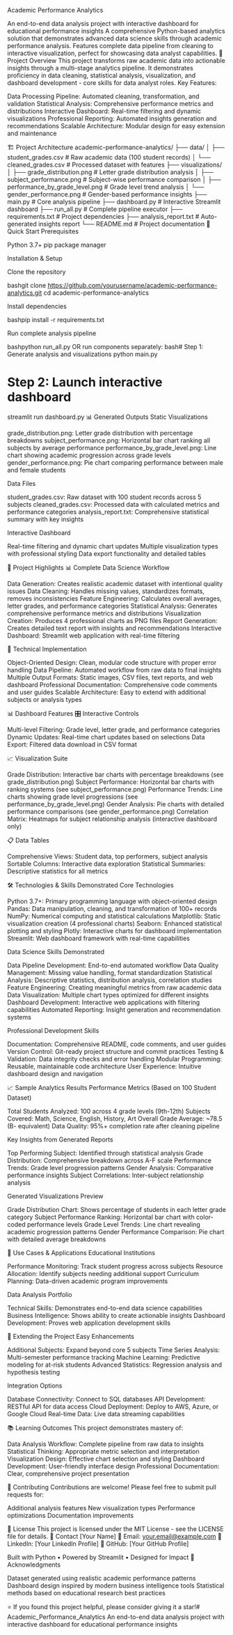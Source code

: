 Academic Performance Analytics

An end-to-end data analysis project with interactive dashboard for educational performance insights
A comprehensive Python-based analytics solution that demonstrates advanced data science skills through academic performance analysis. Features complete data pipeline from cleaning to interactive visualization, perfect for showcasing data analyst capabilities.
🎯 Project Overview
This project transforms raw academic data into actionable insights through a multi-stage analytics pipeline. It demonstrates proficiency in data cleaning, statistical analysis, visualization, and dashboard development - core skills for data analyst roles.
Key Features:

Data Processing Pipeline: Automated cleaning, transformation, and validation
Statistical Analysis: Comprehensive performance metrics and distributions
Interactive Dashboard: Real-time filtering and dynamic visualizations
Professional Reporting: Automated insights generation and recommendations
Scalable Architecture: Modular design for easy extension and maintenance

🏗️ Project Architecture
academic-performance-analytics/
├── data/
│   ├── student_grades.csv          # Raw academic data (100 student records)
│   └── cleaned_grades.csv          # Processed dataset with features
├── visualizations/
│   ├── grade_distribution.png      # Letter grade distribution analysis
│   ├── subject_performance.png     # Subject-wise performance comparison
│   ├── performance_by_grade_level.png # Grade level trend analysis
│   └── gender_performance.png      # Gender-based performance insights
├── main.py                         # Core analysis pipeline
├── dashboard.py                    # Interactive Streamlit dashboard
├── run_all.py                     # Complete pipeline executor
├── requirements.txt                # Project dependencies
├── analysis_report.txt            # Auto-generated insights report
└── README.md                      # Project documentation
🚀 Quick Start
Prerequisites

Python 3.7+
pip package manager

Installation & Setup

Clone the repository

bashgit clone https://github.com/yourusername/academic-performance-analytics.git
cd academic-performance-analytics

Install dependencies

bashpip install -r requirements.txt

Run complete analysis pipeline

bashpython run_all.py
OR run components separately:
bash# Step 1: Generate analysis and visualizations
python main.py

# Step 2: Launch interactive dashboard
streamlit run dashboard.py
📊 Generated Outputs
Static Visualizations

grade_distribution.png: Letter grade distribution with percentage breakdowns
subject_performance.png: Horizontal bar chart ranking all subjects by average performance
performance_by_grade_level.png: Line chart showing academic progression across grade levels
gender_performance.png: Pie chart comparing performance between male and female students

Data Files

student_grades.csv: Raw dataset with 100 student records across 5 subjects
cleaned_grades.csv: Processed data with calculated metrics and performance categories
analysis_report.txt: Comprehensive statistical summary with key insights

Interactive Dashboard

Real-time filtering and dynamic chart updates
Multiple visualization types with professional styling
Data export functionality and detailed tables

🎯 Project Highlights
📊 Complete Data Science Workflow

Data Generation: Creates realistic academic dataset with intentional quality issues
Data Cleaning: Handles missing values, standardizes formats, removes inconsistencies
Feature Engineering: Calculates overall averages, letter grades, and performance categories
Statistical Analysis: Generates comprehensive performance metrics and distributions
Visualization Creation: Produces 4 professional charts as PNG files
Report Generation: Creates detailed text report with insights and recommendations
Interactive Dashboard: Streamlit web application with real-time filtering

🔧 Technical Implementation

Object-Oriented Design: Clean, modular code structure with proper error handling
Data Pipeline: Automated workflow from raw data to final insights
Multiple Output Formats: Static images, CSV files, text reports, and web dashboard
Professional Documentation: Comprehensive code comments and user guides
Scalable Architecture: Easy to extend with additional subjects or analysis types

📊 Dashboard Features
🎛️ Interactive Controls

Multi-level Filtering: Grade level, letter grade, and performance categories
Dynamic Updates: Real-time chart updates based on selections
Data Export: Filtered data download in CSV format

📈 Visualization Suite

Grade Distribution: Interactive bar charts with percentage breakdowns (see grade_distribution.png)
Subject Performance: Horizontal bar charts with ranking systems (see subject_performance.png)
Performance Trends: Line charts showing grade level progressions (see performance_by_grade_level.png)
Gender Analysis: Pie charts with detailed performance comparisons (see gender_performance.png)
Correlation Matrix: Heatmaps for subject relationship analysis (interactive dashboard only)

📋 Data Tables

Comprehensive Views: Student data, top performers, subject analysis
Sortable Columns: Interactive data exploration
Statistical Summaries: Descriptive statistics for all metrics

🛠️ Technologies & Skills Demonstrated
Core Technologies

Python 3.7+: Primary programming language with object-oriented design
Pandas: Data manipulation, cleaning, and transformation of 100+ records
NumPy: Numerical computing and statistical calculations
Matplotlib: Static visualization creation (4 professional charts)
Seaborn: Enhanced statistical plotting and styling
Plotly: Interactive charts for dashboard implementation
Streamlit: Web dashboard framework with real-time capabilities

Data Science Skills Demonstrated

Data Pipeline Development: End-to-end automated workflow
Data Quality Management: Missing value handling, format standardization
Statistical Analysis: Descriptive statistics, distribution analysis, correlation studies
Feature Engineering: Creating meaningful metrics from raw academic data
Data Visualization: Multiple chart types optimized for different insights
Dashboard Development: Interactive web applications with filtering capabilities
Automated Reporting: Insight generation and recommendation systems

Professional Development Skills

Documentation: Comprehensive README, code comments, and user guides
Version Control: Git-ready project structure and commit practices
Testing & Validation: Data integrity checks and error handling
Modular Programming: Reusable, maintainable code architecture
User Experience: Intuitive dashboard design and navigation

📈 Sample Analytics Results
Performance Metrics (Based on 100 Student Dataset)

Total Students Analyzed: 100 across 4 grade levels (9th-12th)
Subjects Covered: Math, Science, English, History, Art
Overall Grade Average: ~78.5 (B- equivalent)
Data Quality: 95%+ completion rate after cleaning pipeline

Key Insights from Generated Reports

Top Performing Subject: Identified through statistical analysis
Grade Distribution: Comprehensive breakdown across A-F scale
Performance Trends: Grade level progression patterns
Gender Analysis: Comparative performance insights
Subject Correlations: Inter-subject relationship analysis

Generated Visualizations Preview

Grade Distribution Chart: Shows percentage of students in each letter grade category
Subject Performance Ranking: Horizontal bar chart with color-coded performance levels
Grade Level Trends: Line chart revealing academic progression patterns
Gender Performance Comparison: Pie chart with detailed average breakdowns

🎯 Use Cases & Applications
Educational Institutions

Performance Monitoring: Track student progress across subjects
Resource Allocation: Identify subjects needing additional support
Curriculum Planning: Data-driven academic program improvements

Data Analysis Portfolio

Technical Skills: Demonstrates end-to-end data science capabilities
Business Intelligence: Shows ability to create actionable insights
Dashboard Development: Proves web application development skills

🔄 Extending the Project
Easy Enhancements

Additional Subjects: Expand beyond core 5 subjects
Time Series Analysis: Multi-semester performance tracking
Machine Learning: Predictive modeling for at-risk students
Advanced Statistics: Regression analysis and hypothesis testing

Integration Options

Database Connectivity: Connect to SQL databases
API Development: RESTful API for data access
Cloud Deployment: Deploy to AWS, Azure, or Google Cloud
Real-time Data: Live data streaming capabilities

📚 Learning Outcomes
This project demonstrates mastery of:

Data Analysis Workflow: Complete pipeline from raw data to insights
Statistical Thinking: Appropriate metric selection and interpretation
Visualization Design: Effective chart selection and styling
Dashboard Development: User-friendly interface design
Professional Documentation: Clear, comprehensive project presentation

🤝 Contributing
Contributions are welcome! Please feel free to submit pull requests for:

Additional analysis features
New visualization types
Performance optimizations
Documentation improvements

📄 License
This project is licensed under the MIT License - see the LICENSE file for details.
📧 Contact
[Your Name]
📧 Email: your.email@example.com
🔗 LinkedIn: [Your LinkedIn Profile]
🐙 GitHub: [Your GitHub Profile]

Built with Python • Powered by Streamlit • Designed for Impact
🌟 Acknowledgments

Dataset generated using realistic academic performance patterns
Dashboard design inspired by modern business intelligence tools
Statistical methods based on educational research best practices


⭐ If you found this project helpful, please consider giving it a star!# Academic_Performance_Analytics
An end-to-end data analysis project with interactive dashboard for educational performance insights
